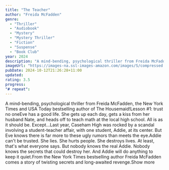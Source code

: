```yaml
---
title: "The Teacher"
author: "Freida McFadden"
genre:
  - "Thriller"
  - "Audiobook"
  - "Mystery"
  - "Mystery Thriller"
  - "Fiction"
  - "Suspense"
  - "Book Club"
year: 2024
description: "A mind-bending, psychological thriller from Freida McFadden, the New York Times and USA Today bestselling author of The Housemaid!Lesson #1: trust no oneEve has a good life. She gets up each day, gets a kiss from her husband Nate, and heads off to teach math at the local high school. All is as it should be. Except…Last year, Caseham High was rocked by a scandal involving a student-teacher affair, with one student, Addie, at its center. But Eve knows there is far more to these ugly rumors than meets the eye.Addie can't be trusted. She lies. She hurts people. She destroys lives. At least, that's what everyone says. But nobody knows the real Addie. Nobody knows the secrets that could destroy her. And Addie will do anything to keep it quiet.From the New York Times bestselling author Freida McFadden comes a story of twisting secrets and long-awaited revenge.Show more"
imageUrl: "https://images-na.ssl-images-amazon.com/images/S/compressed.photo.goodreads.com/books/1693401496i/195967140.jpg"
pubDate: 2024-10-12T21:26:28+11:00
updated:
rating: 3.5
progress:
"# repeat":
---
```

A mind-bending, psychological thriller from Freida McFadden, the New York Times and USA Today bestselling author of The Housemaid!Lesson #1: trust no oneEve has a good life. She gets up each day, gets a kiss from her husband Nate, and heads off to teach math at the local high school. All is as it should be. Except…Last year, Caseham High was rocked by a scandal involving a student-teacher affair, with one student, Addie, at its center. But Eve knows there is far more to these ugly rumors than meets the eye.Addie can't be trusted. She lies. She hurts people. She destroys lives. At least, that's what everyone says. But nobody knows the real Addie. Nobody knows the secrets that could destroy her. And Addie will do anything to keep it quiet.From the New York Times bestselling author Freida McFadden comes a story of twisting secrets and long-awaited revenge.Show more